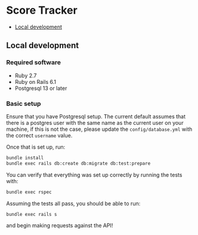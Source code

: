 # Score Tracker

- [Local development](#local-development)

## Local development

### Required software

* Ruby 2.7
* Ruby on Rails 6.1
* Postgresql 13 or later

### Basic setup

Ensure that you have Postgresql setup. The current default assumes that there is
a postgres user with the same name as the current user on your machine, if this
is not the case, please update the `config/database.yml` with the correct
`username` value.

Once that is set up, run:

```bash
bundle install
bundle exec rails db:create db:migrate db:test:prepare
```

You can verify that everything was set up correctly by running the tests with:

```bash
bundle exec rspec
```

Assuming the tests all pass, you should be able to run:

```bash
bundle exec rails s
```

and begin making requests against the API!
